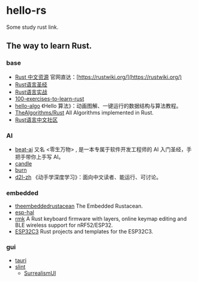 # hello-rs
Some study rust link.

## The way to learn Rust.

### base
- [Rust 中文资源](https://github.com/rust-lang-cn) 官网直达：[https://rustwiki.org/](https://rustwiki.org/)
- [Rust语言圣经](https://github.com/sunface/rust-course)
- [Rust语言实战](https://github.com/sunface/rust-by-practice)
- [100-exercises-to-learn-rust](https://github.com/mainmatter/100-exercises-to-learn-rust)
- [hello-algo](https://github.com/krahets/hello-algo) 《Hello 算法》：动画图解、一键运行的数据结构与算法教程。
- [TheAlgorithms/Rust](https://github.com/TheAlgorithms/Rust) All Algorithms implemented in Rust.
- [Rust语言中文社区](https://rustcc.cn/)

### AI
- [beat-ai](https://github.com/ibeatai/beat-ai) <Beat AI> 又名 <零生万物> , 是一本专属于软件开发工程师的 AI 入门圣经，手把手带你上手写 AI。
- [candle](https://github.com/huggingface/candle)
- [burn](https://github.com/tracel-ai/burn)
- [d2l-zh](https://github.com/d2l-ai/d2l-zh) 《动手学深度学习》：面向中文读者、能运行、可讨论。

### embedded
- [theembeddedrustacean](https://github.com/theembeddedrustacean/theembeddedrustacean) The Embedded Rustacean.
- [esp-hal](https://github.com/esp-rs/esp-hal)
- [rmk](https://github.com/HaoboGu/rmk) A Rust keyboard firmware with layers, online keymap editing and BLE wireless support for nRF52/ESP32.
- [ESP32C3](https://github.com/apollolabsdev/ESP32C3) Rust projects and templates for the ESP32C3.

### gui
- [tauri](https://github.com/tauri-apps/tauri)
- [slint](https://github.com/slint-ui/slint/)
  - [SurrealismUI](https://github.com/Surrealism-All/SurrealismUI)
